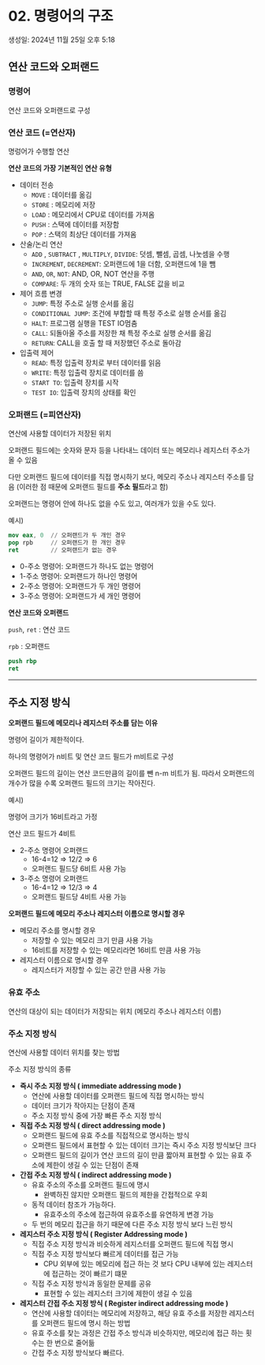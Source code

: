# 02. 명령어의 구조

생성일: 2024년 11월 25일 오후 5:18

## 연산 코드와 오퍼랜드

### 명령어

연산 코드와 오퍼랜드로 구성

### 연산 코드 (=연산자)

명렁어가 수행할 연산

**연산 코드의 가장 기본적인 연산 유형**

- 데이터 전송
    - `MOVE` : 데이터를 옮김
    - `STORE` : 메모리에 저장
    - `LOAD` : 메모리에서 CPU로 데이터를 가져옴
    - `PUSH` : 스택에 데이터를 저장함
    - `POP` : 스택의 최상단 데이터를 가져옴
- 산술/논리 연산
    - `ADD` , `SUBTRACT` , `MULTIPLY`, `DIVIDE`: 덧셈, 뺄셈, 곱셈, 나눗셈을 수행
    - `INCREMENT`, `DECREMENT`: 오퍼랜드에 1을 더함, 오퍼랜드에 1을 뺌
    - `AND`, `OR`, `NOT`: AND, OR, NOT 연산을 주행
    - `COMPARE`: 두 개의 숫자 또는 TRUE, FALSE 값을 비교
- 제어 흐름 변경
    - `JUMP`: 특정 주소로 실행 순서를 옮김
    - `CONDITIONAL JUMP`: 조건에 부합할 때 특정 주소로 실행 순서를 옮김
    - `HALT`: 프로그램 실행을 TEST IO멈춤
    - `CALL`: 되돌아올 주소를 저장한 채 특정 주소로 실행 순서를 옮김
    - `RETURN`: CALL을 호출 할 때 저장했던 주소로 돌아감
- 입출력 제어
    - `READ`: 특정 입출력 장치로 부터 데이터를 읽음
    - `WRITE`: 특정 입출력 장치로 데이터를 씀
    - `START TO`: 입출력 장치를 시작
    - `TEST IO`: 입출력 장치의 상태를 확인

### 오퍼랜드 (=피연산자)

연산에 사용할 데이터가 저장된 위치

오퍼랜드 필드에는 숫자와 문자 등을 나타내느 데이터 또는 메모리나 레지스터 주소가 올 수 있음 

다만 오퍼랜드 필드에 데이터를 직접 명시하기 보다, 메모리 주소나 레지스터 주소를 담음 (이러한 점 때문에 오퍼랜드 필드를 **주소 필드**라고 함)

오퍼랜드는 명령어 안에 하나도 없을 수도 있고, 여러개가 있을 수도 있다.

예시)

```nasm
mov eax, 0  // 오퍼랜드가 두 개인 경우
pop rpb     // 오퍼랜드가 한 개인 경우
ret         // 오퍼랜드가 없는 경우
```

- 0-주소 명령어: 오퍼랜드가 하나도 없는 명령어
- 1-주소 명령어: 오퍼랜드가 하나인 명령어
- 2-주소 명령어: 오퍼랜드가 두 개인 명령어
- 3-주소 명령어: 오퍼랜드가 세 개인 명령어

**연산 코드와 오퍼랜드**

`push`, `ret` : 연산 코드

`rpb` : 오퍼랜드

```nasm
push rbp
ret
```

---

## 주소 지정 방식

**오퍼랜드 필드에 메모리나 레지스터 주소를 담는 이유**

명령어 길이가 제한적이다.

하나의 명령어가 n비트 및 연산 코드 필드가 m비트로 구성

오퍼랜드 필드의 길이는 연산 코드만큼의 길이를 뺀 n-m 비트가 됨. 따라서 오퍼랜드의 개수가 많을 수록 오퍼랜드 필드의 크기는 작아진다.

예시)

명령어 크기가 16비트라고 가정

연산 코드 필드가 4비트

- 2-주소 명령어 오퍼랜드
    - 16-4=12 ⇒ 12/2 ⇒ 6
    - 오퍼랜드 필드당 6비트 사용 가능
- 3-주소 명령어 오퍼랜드
    - 16-4=12 ⇒ 12/3 ⇒ 4
    - 오퍼랜드 필드당 4비트 사용 가능

**오퍼랜드 필드에 메모리 주소나 레지스터 이름으로 명시할 경우**

- 메모리 주소를 명시할 경우
    - 저장할 수 있는 메모리 크기 만큼 사용 가능
    - 16비트를 저장할 수 있는 메모리라면 16비트 만큼 사용 가능
- 레지스터 이름으로 명시할 경우
    - 레지스터가 저장할 수 있는 공간 만큼 사용 가능

### 유효 주소

연산의 대상이 되는 데이터가 저장되는 위치 (메모리 주소나 레지스터 이름)

### 주소 지정 방식

연산에 사용할 데이터 위치를 찾는 방법

주소 지정 방식의 종류

- **즉시 주소 지정 방식 ( immediate addressing mode )**
    - 연산에 사용할 데이터를 오퍼랜드 필드에 직접 명시하는 방식
    - 데이터 크기가 작아지는 단점이 존재
    - 주소 지정 방식 중에 가장 빠른 주소 지정 방식
- **직접 주소 지정 방식 ( direct addressing mode )**
    - 오퍼랜드 필드에 유효 주소를 직접적으로 명시하는 방식
    - 오퍼랜드 필드에서 표현할 수 있는 데이터 크기는 즉시 주소 지정 방식보단 크다
    - 오퍼랜드 필드의 길이가 연산 코드의 길이 만큼 짧아져 표현할 수 있는 유효 주소에 제한이 생길 수 있는 단점이 존재
- **간접 주소 지정 방식 ( indirect addressing mode )**
    - 유효 주소의 주소를 오퍼랜드 필드에 명시
        - 완벽하진 않지만 오퍼랜드 필드의 제한을 간접적으로 우회
    - 동적 데이터 참조가 가능하다.
        - 유효주소의 주소에 접근하여 유효주소를 유연하게 변경 가능
    - 두 번의 메모리 접근을 하기 때문에 다른 주소 지정 방식 보다 느린 방식
- **레지스터 주소 지정 방식 ( Register Addressing mode )**
    - 직접 주소 지정 방식과 비슷하게 레지스터를 오퍼랜드 필드에 직접 명시
    - 직접 주소 지정 방식보다 빠르게 데이터를 접근 가능
        - CPU 외부에 있는 메모리에 접근 하는 것 보다 CPU 내부에 있는 레지스터에 접근하는 것이 빠르기 떄문
    - 직접 주소 지정 방식과 동일한 문제를 공유
        - 표현할 수 있는 레지스터 크기에 제한이 생길 수 있음
- **레지스터 간접 주소 지정 방식 ( Register indirect addressing mode )**
    - 연산에 사용할 데이터는 메모리에 저장하고, 해당 유효 주소를 저장한 레지스터를 오퍼랜드 필드에 명시 하는 방법
    - 유효 주소를 찾는 과정은 간접 주소 방식과 비슷하지만, 메모리에 접근 하는 횟수는 한 번으로 줄어듦
    - 간접 주소 지정 방식보다 빠르다.